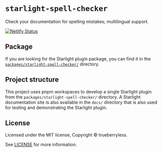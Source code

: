 # `starlight-spell-checker`

Check your documentation for spelling mistakes; multilingual support.

[![Netlify Status](https://api.netlify.com/api/v1/badges/0ffdea5e-0277-4ead-8d23-c69626c76e0d/deploy-status)](https://app.netlify.com/sites/starlight-spell-checker/deploys)

## Package

If you are looking for the Starlight plugin package, you can find it in the [`packages/starlight-spell-checker/`](/packages/starlight-spell-checker/) directory.

## Project structure

This project uses pnpm workspaces to develop a single Starlight plugin from the `packages/starlight-spell-checker/` directory. A Starlight documentation site is also available in the `docs/` directory that is also used for testing and demonstrating the Starlight plugin.

## License

Licensed under the MIT license, Copyright © trueberryless.

See [LICENSE](/LICENSE) for more information.
